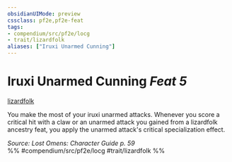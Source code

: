 ```yaml
---
obsidianUIMode: preview
cssclass: pf2e,pf2e-feat
tags:
- compendium/src/pf2e/locg
- trait/lizardfolk
aliases: ["Iruxi Unarmed Cunning"]
---
```

# Iruxi Unarmed Cunning  *Feat 5*  
[lizardfolk](../../Rules/traits/lizardfolk-b1.md)  


You make the most of your iruxi unarmed attacks. Whenever you score a critical hit with a claw or an unarmed attack you gained from a lizardfolk ancestry feat, you apply the unarmed attack's critical specialization effect.

*Source: Lost Omens: Character Guide p. 59*  
%% #compendium/src/pf2e/locg #trait/lizardfolk %%
